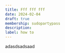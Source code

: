```yaml
---
title: Fff fff fff
date: 2024-02-04
draft: true
membership: sudopartypass
description:
label: how to
---
```

adasdsadsaad